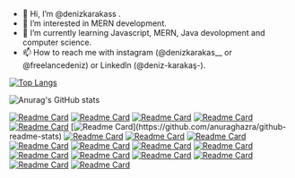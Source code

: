 - 👋 Hi, I’m @denizkarakass .
- 👀 I’m interested in MERN development.
- 🌱 I’m currently learning Javascript, MERN, Java devolopment and computer science.
- 📫 How to reach me with instagram (@denizkarakas__ or @freelancedeniz) or Linkedln (@deniz-karakaş-).


[![Top Langs](https://github-readme-stats.vercel.app/api/top-langs/?username=denizkarakass&langs_count=10&layout=compact)](https://github.com/anuraghazra/github-readme-stats)

![Anurag's GitHub stats](https://github-readme-stats.vercel.app/api?username=denizkarakass&show_icons=true&theme=radical)

[![Readme Card](https://github-readme-stats.vercel.app/api/pin/?username=denizkarakass&repo=kutuphane-sistemi)](https://github.com/anuraghazra/github-readme-stats)
[![Readme Card](https://github-readme-stats.vercel.app/api/pin/?username=denizkarakass&repo=avukat-sitesi-nodejs)](https://github.com/anuraghazra/github-readme-stats)
[![Readme Card](https://github-readme-stats.vercel.app/api/pin/?username=denizkarakass&repo=freelancer-marketing-app)](https://github.com/anuraghazra/github-readme-stats)
[![Readme Card](https://github-readme-stats.vercel.app/api/pin/?username=denizkarakass&repo=video-chat-app)](https://github.com/anuraghazra/github-readme-stats)
[![Readme Card](https://github-readme-stats.vercel.app/api/pin/?username=denizkarakass&repo=smartedu)](https://github.com/anuraghazra/github-readme-stats)
[![Readme Card](https://github-readme-stats.vercel.app/api/pin/?username=denizkarakass&repo=basit-sosyal-medya-uyg.)](https://github.com/anuraghazra/github-readme-stats)
[![Readme Card](https://github-readme-stats.vercel.app/api/pin/?username=denizkarakass&repo=labAssignment2-BMICalculate)](https://github.com/anuraghazra/github-readme-stats)
[![Readme Card](https://github-readme-stats.vercel.app/api/pin/?username=denizkarakass&repo=not-ortalamas--uygulamasi)](https://github.com/anuraghazra/github-readme-stats)
[![Readme Card](https://github-readme-stats.vercel.app/api/pin/?username=denizkarakass&repo=piyango-oyun)](https://github.com/anuraghazra/github-readme-stats)
[![Readme Card](https://github-readme-stats.vercel.app/api/pin/?username=denizkarakass&repo=trafikbot)](https://github.com/anuraghazra/github-readme-stats)
[![Readme Card](https://github-readme-stats.vercel.app/api/pin/?username=denizkarakass&repo=e-ticaret)](https://github.com/anuraghazra/github-readme-stats)
[![Readme Card](https://github-readme-stats.vercel.app/api/pin/?username=denizkarakass&repo=dinamik-blog-yapma)](https://github.com/anuraghazra/github-readme-stats)
[![Readme Card](https://github-readme-stats.vercel.app/api/pin/?username=denizkarakass&repo=asian-kitchen)](https://github.com/anuraghazra/github-readme-stats)
[![Readme Card](https://github-readme-stats.vercel.app/api/pin/?username=denizkarakass&repo=saat-kodluyoruz)](https://github.com/anuraghazra/github-readme-stats)
[![Readme Card](https://github-readme-stats.vercel.app/api/pin/?username=denizkarakass&repo=kodluyoruz-google)](https://github.com/anuraghazra/github-readme-stats)
[![Readme Card](https://github-readme-stats.vercel.app/api/pin/?username=denizkarakass&repo=TypeScript-ile-urun-yonetimi)](https://github.com/anuraghazra/github-readme-stats)
[![Readme Card](https://github-readme-stats.vercel.app/api/pin/?username=denizkarakass&repo=pwa-sistemi)](https://github.com/anuraghazra/github-readme-stats)
[![Readme Card](https://github-readme-stats.vercel.app/api/pin/?username=denizkarakass&repo=js-ile-kayit-bilgisi-tutma-)](https://github.com/anuraghazra/github-readme-stats)
[![Readme Card](https://github-readme-stats.vercel.app/api/pin/?username=denizkarakass&repo=js-ile-sayi-tahmin-oyunu)](https://github.com/anuraghazra/github-readme-stats)


<!---
denizkarakass/denizkarakass is a ✨ special ✨ repository because its `README.md` (this file) appears on your GitHub profile.
You can click the Preview link to take a look at your changes.
--->

